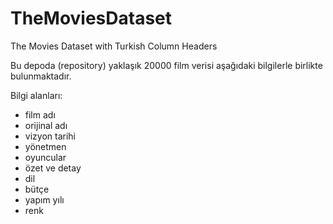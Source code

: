 # TheMoviesDataset
The Movies Dataset with Turkish Column Headers

Bu depoda (repository) yaklaşık 20000 film verisi aşağıdaki bilgilerle birlikte bulunmaktadır.

Bilgi alanları:
  - film adı
  - orijinal adı
  - vizyon tarihi
  - yönetmen
  - oyuncular
  - özet ve detay
  - dil
  - bütçe
  - yapım yılı
  - renk
